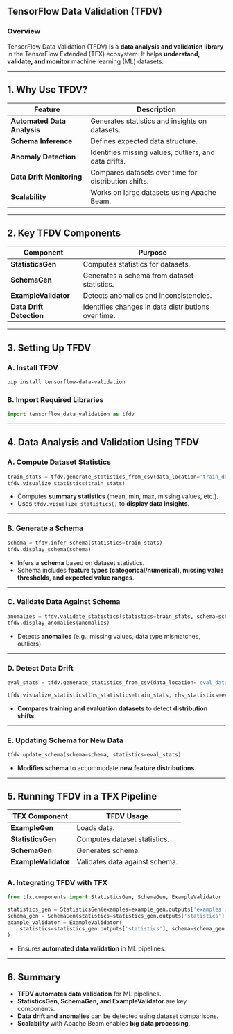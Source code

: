 ## **TensorFlow Data Validation (TFDV)**  

### **Overview**  
TensorFlow Data Validation (TFDV) is a **data analysis and validation library** in the TensorFlow Extended (TFX) ecosystem. It helps **understand, validate, and monitor** machine learning (ML) datasets.  

---

## **1. Why Use TFDV?**  

| **Feature** | **Description** |
|------------|----------------|
| **Automated Data Analysis** | Generates statistics and insights on datasets. |
| **Schema Inference** | Defines expected data structure. |
| **Anomaly Detection** | Identifies missing values, outliers, and data drifts. |
| **Data Drift Monitoring** | Compares datasets over time for distribution shifts. |
| **Scalability** | Works on large datasets using Apache Beam. |

---

## **2. Key TFDV Components**  

| **Component** | **Purpose** |
|--------------|------------|
| **StatisticsGen** | Computes statistics for datasets. |
| **SchemaGen** | Generates a schema from dataset statistics. |
| **ExampleValidator** | Detects anomalies and inconsistencies. |
| **Data Drift Detection** | Identifies changes in data distributions over time. |

---

## **3. Setting Up TFDV**  

### **A. Install TFDV**  
```bash
pip install tensorflow-data-validation
```

### **B. Import Required Libraries**  
```python
import tensorflow_data_validation as tfdv
```

---

## **4. Data Analysis and Validation Using TFDV**  

### **A. Compute Dataset Statistics**  
```python
train_stats = tfdv.generate_statistics_from_csv(data_location='train_data.csv')
tfdv.visualize_statistics(train_stats)
```
- Computes **summary statistics** (mean, min, max, missing values, etc.).
- Uses `tfdv.visualize_statistics()` to **display data insights**.

---

### **B. Generate a Schema**  
```python
schema = tfdv.infer_schema(statistics=train_stats)
tfdv.display_schema(schema)
```
- Infers a **schema** based on dataset statistics.
- Schema includes **feature types (categorical/numerical), missing value thresholds, and expected value ranges**.

---

### **C. Validate Data Against Schema**  
```python
anomalies = tfdv.validate_statistics(statistics=train_stats, schema=schema)
tfdv.display_anomalies(anomalies)
```
- Detects **anomalies** (e.g., missing values, data type mismatches, outliers).

---

### **D. Detect Data Drift**  
```python
eval_stats = tfdv.generate_statistics_from_csv(data_location='eval_data.csv')

tfdv.visualize_statistics(lhs_statistics=train_stats, rhs_statistics=eval_stats, lhs_name='Train', rhs_name='Eval')
```
- **Compares training and evaluation datasets** to detect **distribution shifts**.

---

### **E. Updating Schema for New Data**  
```python
tfdv.update_schema(schema=schema, statistics=eval_stats)
```
- **Modifies schema** to accommodate **new feature distributions**.

---

## **5. Running TFDV in a TFX Pipeline**  

| **TFX Component** | **TFDV Usage** |
|------------------|---------------|
| **ExampleGen** | Loads data. |
| **StatisticsGen** | Computes dataset statistics. |
| **SchemaGen** | Generates schema. |
| **ExampleValidator** | Validates data against schema. |

### **A. Integrating TFDV with TFX**  
```python
from tfx.components import StatisticsGen, SchemaGen, ExampleValidator

statistics_gen = StatisticsGen(examples=example_gen.outputs['examples'])
schema_gen = SchemaGen(statistics=statistics_gen.outputs['statistics'])
example_validator = ExampleValidator(
    statistics=statistics_gen.outputs['statistics'], schema=schema_gen.outputs['schema']
)
```
- Ensures **automated data validation** in ML pipelines.

---

## **6. Summary**  

- **TFDV automates data validation** for ML pipelines.  
- **StatisticsGen, SchemaGen, and ExampleValidator** are key components.  
- **Data drift and anomalies** can be detected using dataset comparisons.  
- **Scalability** with Apache Beam enables **big data processing**.